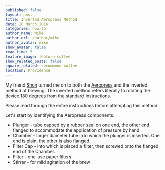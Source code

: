 ```yaml
---
published: false
layout: post
title: Inverted Aeropress Method
date: 10 March 2016
categories: how-to
author_name: Mike
author_url: /author/mike
author_avatar: mike
show_avatar: false
read_time: 5
feature_image: feature-coffee
show_related_posts: false
square_related: recommend-coffee
location: Providence
---
```


My friend [Shon](http://shonm.com/) turned me on to both the [Aeropress](http://www.aerobie.com/product/aeropress/) and the inverted method of brewing. The inverted method refers literally to rotating the device 180 degrees from the standard instructions.

Please read through the entire instructions before attempting this method.

Let's start by identifying the Aeropress components.

* Plunger - tube capped by a rubber seal on one end, the other end flanged to accommodate the application of pressure by hand
* Chamber - larger diameter tube into which the plunger is inserted. One end is plain, the other is also flanged.
* Filter Cap - into which is placed a filter, then screwed onto the flanged end of the Chamber.
* Filter - one-use paper filters
* Stirrer - for mild agitation of the brew

